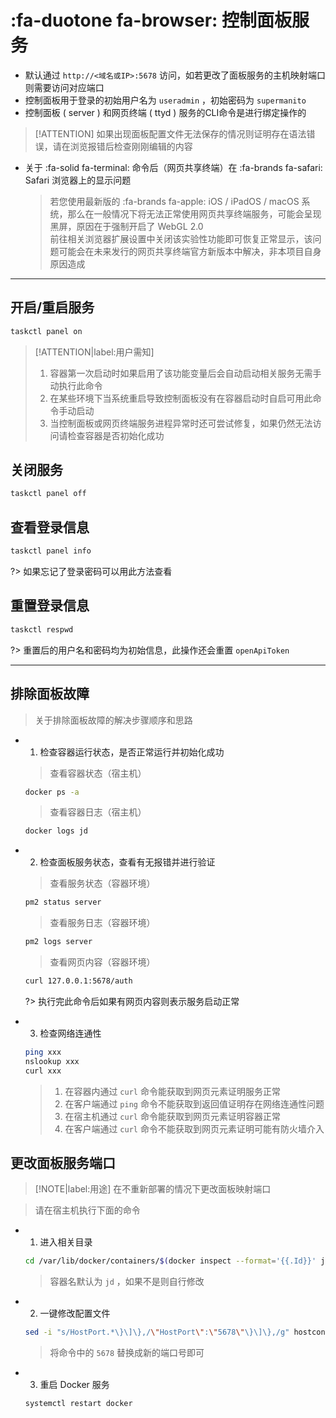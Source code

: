 # :fa-duotone fa-browser: 控制面板服务

- 默认通过 `http://<域名或IP>:5678` 访问，如若更改了面板服务的主机映射端口则需要访问对应端口
- 控制面板用于登录的初始用户名为 `useradmin` ，初始密码为 `supermanito`
- 控制面板 ( server ) 和网页终端 ( ttyd ) 服务的CLI命令是进行绑定操作的

> [!ATTENTION]
> 如果出现面板配置文件无法保存的情况则证明存在语法错误，请在浏览报错后检查刚刚编辑的内容

- 关于 :fa-solid fa-terminal: 命令后（网页共享终端）在 :fa-brands fa-safari: Safari 浏览器上的显示问题

  > 若您使用最新版的 :fa-brands fa-apple: iOS / iPadOS / macOS 系统，那么在一般情况下将无法正常使用网页共享终端服务，可能会呈现黑屏，原因在于强制开启了 WebGL 2.0\
  > 前往相关浏览器扩展设置中关闭该实验性功能即可恢复正常显示，该问题可能会在未来发行的网页共享终端官方新版本中解决，非本项目自身原因造成

***

## 开启/重启服务
```bash
taskctl panel on
```
> [!ATTENTION|label:用户需知]
> 1. 容器第一次启动时如果启用了该功能变量后会自动启动相关服务无需手动执行此命令
> 2. 在某些环境下当系统重启导致控制面板没有在容器启动时自启可用此命令手动启动
> 3. 当控制面板或网页终端服务进程异常时还可尝试修复，如果仍然无法访问请检查容器是否初始化成功

## 关闭服务
```bash
taskctl panel off
```

## 查看登录信息
```bash
taskctl panel info
```
?> 如果忘记了登录密码可以用此方法查看

## 重置登录信息
```bash
taskctl respwd
```
?> 重置后的用户名和密码均为初始信息，此操作还会重置 `openApiToken`

***

## 排除面板故障
> 关于排除面板故障的解决步骤顺序和思路

  - 1. 检查容器运行状态，是否正常运行并初始化成功
    > 查看容器状态（宿主机）
    ```bash
    docker ps -a
    ```
    > 查看容器日志（宿主机）
    ```bash
    docker logs jd
    ```
  - 2. 检查面板服务状态，查看有无报错并进行验证
    > 查看服务状态（容器环境）
    ```bash
    pm2 status server
    ```
    > 查看服务日志（容器环境）
    ```bash
    pm2 logs server
    ```
    > 查看网页内容（容器环境）
    ```bash
    curl 127.0.0.1:5678/auth
    ```

      ?> 执行完此命令后如果有网页内容则表示服务启动正常

  - 3. 检查网络连通性
    ```bash
    ping xxx
    nslookup xxx
    curl xxx
    ```
    > 1. 在容器内通过 `curl` 命令能获取到网页元素证明服务正常
    > 2. 在客户端通过 `ping` 命令不能获取到返回值证明存在网络连通性问题
    > 3. 在宿主机通过 `curl` 命令能获取到网页元素证明容器正常
    > 4. 在客户端通过 `curl` 命令不能获取到网页元素证明可能有防火墙介入

## 更改面板服务端口
  > [!NOTE|label:用途]
  > 在不重新部署的情况下更改面板映射端口

  > 请在宿主机执行下面的命令

  - 1. 进入相关目录

    ```bash
    cd /var/lib/docker/containers/$(docker inspect --format='{{.Id}}' jd)
    ```
    > 容器名默认为 `jd` ，如果不是则自行修改

  - 2. 一键修改配置文件

    ```bash
    sed -i "s/HostPort.*\}\]\},/\"HostPort\":\"5678\"\}\]\},/g" hostconfig.json
    ```
    > 将命令中的 `5678` 替换成新的端口号即可

  - 3. 重启 Docker 服务

    ```bash
    systemctl restart docker
    ```
